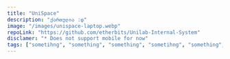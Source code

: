 ```yaml
---
title: "UniSpace"
description: "ქართულია :დ"
image: "/images/unispace-laptop.webp"
repoLink: "https://github.com/etherbits/Unilab-Internal-System"
disclamer: "* Does not support mobile for now"
tags: ["sometihng", "something", "something", "sometihng", "something", "something"]
---
```


